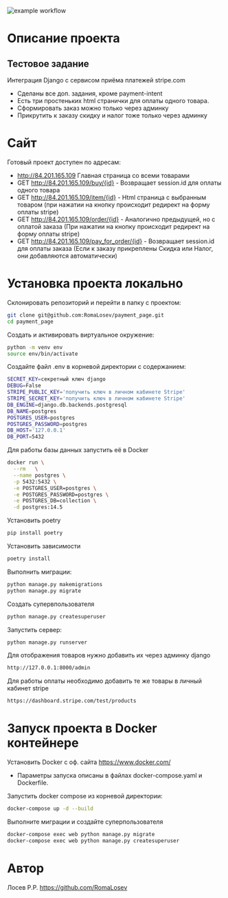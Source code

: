 ![example workflow](https://github.com/RomaLosev/payment_page/actions/workflows/main.yml/badge.svg)

# Описание проекта
Тестовое задание
-
Интеграция Django с сервисом приёма платежей stripe.com
- Сделаны все доп. задания, кроме payment-intent
- Есть три простеньких html странички для оплаты одного товара.
- Сформировать заказ можно только через админку
- Прикрутить к заказу скидку и налог тоже только через админку

# Сайт
Готовый проект доступен по адресам:
- http://84.201.165.109 Главная страница со всеми товарами
- GET http://84.201.165.109/buy/{id}  - Возвращает session.id для оплаты одного товара
- GET http://84.201.165.109/item/{id} - Html страница с выбранным товаром
(при нажатии на кнопку происходит редирект на форму оплаты stripe)
- GET http://84.201.165.109/order/{id} - Аналогично предыдущей, но с оплатой заказа
(При нажатии на кнопку происходит редирект на форму оплаты stripe)
- GET http://84.201.165.109/pay_for_order/{id} - Возвращает session.id для оплаты заказа
(Если к заказу прикреплены Скидка или Налог, они добавляются автоматически)

# Установка проекта локально
Склонировать репозиторий и перейти в папку с проектом:
```sh
git clone git@github.com:RomaLosev/payment_page.git
cd payment_page
``` 
Cоздать и активировать виртуальное окружение:
```sh
python -m venv env
source env/bin/activate
```
Cоздайте файл .env в корневой директории с содержанием:
```sh
SECRET_KEY=секретный ключ django
DEBUG=False
STRIPE_PUBLIC_KEY='получить ключ в личном кабинете Stripe'
STRIPE_SECRET_KEY='получить ключ в личном кабинете Stripe'
DB_ENGINE=django.db.backends.postgresql
DB_NAME=postgres
POSTGRES_USER=postgres
POSTGRES_PASSWORD=postgres
DB_HOST='127.0.0.1'
DB_PORT=5432
```
Для работы базы данных запустить её в Docker
```sh
docker run \
  --rm   \
  --name postgres \
  -p 5432:5432 \
  -e POSTGRES_USER=postgres \
  -e POSTGRES_PASSWORD=postgres \
  -e POSTGRES_DB=collection \
  -d postgres:14.5
```

Установить poetry
```sh
pip install poetry
```
Установить зависимости
```sh
poetry install
```
Выполнить миграции:
```sh
python manage.py makemigrations
python manage.py migrate
```
Создать супервпользователя
```sh
python manage.py createsuperuser
```
Запустить сервер:
```sh
python manage.py runserver
```
Для отображения товаров нужно добавить их через админку django
```sh
http://127.0.0.1:8000/admin
```
Для работы оплаты необходимо добавить те же товары в личный кабинет stripe
```sh
https://dashboard.stripe.com/test/products
```
# Запуск проекта в Docker контейнере
Установить Docker с оф. сайта https://www.docker.com/
- Параметры запуска описаны в файлах docker-compose.yaml и Dockerfile.

Запустить docker compose из корневой директории:
```sh
docker-compose up -d --build
```
Выполните миграции и создайте суперпользователя
```sh
docker-compose exec web python manage.py migrate
docker-compose exec web python manage.py createsuperuser
```

# Автор
Лосев Р.Р. https://github.com/RomaLosev